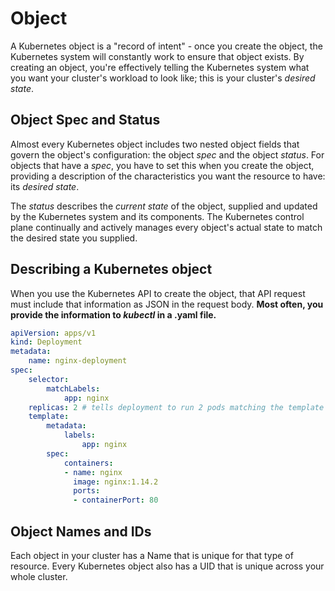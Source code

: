 # Object

A Kubernetes object is a "record of intent" - once you create the object, the Kubernetes system will constantly work to ensure that object exists. By creating an object, you're effectively telling the Kubernetes system what you want your cluster's workload to look like; this is your cluster's _desired state_.

## Object Spec and Status

Almost every Kubernetes object includes two nested object fields that govern the object's configuration: the object _spec_ and the object _status_. For objects that have a _spec_, you have to set this when you create the object, providing a description of the characteristics you want the resource to have: its _desired state_.

The _status_ describes the _current state_ of the object, supplied and updated by the Kubernetes system and its components. The Kubernetes control plane continually and actively manages every object's actual state to match the desired state you supplied.

## Describing a Kubernetes object

When you use the Kubernetes API to create the object, that API request must include that information as JSON in the request body. **Most often, you provide the information to _kubectl_ in a .yaml file.**

```yaml
apiVersion: apps/v1
kind: Deployment
metadata:
    name: nginx-deployment
spec:
    selector:
        matchLabels:
            app: nginx
    replicas: 2 # tells deployment to run 2 pods matching the template
    template:
        metadata:
            labels:
                app: nginx
        spec:
            containers:
            - name: nginx
              image: nginx:1.14.2
              ports:
              - containerPort: 80
```

## Object Names and IDs

Each object in your cluster has a Name that is unique for that type of resource. Every Kubernetes object also has a UID that is unique across your whole cluster.

